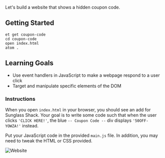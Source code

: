 Let's build a website that shows a hidden coupon code.


## Getting Started
```no-highlight
et get coupon-code
cd coupon-code
open index.html
atom .
```

## Learning Goals
* Use event handlers in JavaScript to make a webpage respond to a user click
* Target and manipulate specific elements of the DOM

### Instructions
When you open `index.html` in your browser, you should see an add for Sunglass Shack. Your goal is to write some code such that when the user clicks `'CLICK HERE!'`, the blue `-- Coupon Code --` div displays `'50OFF-YOWZA!'` instead.

Put your JavaScript code in the provided `main.js` file. In addition, you may need to tweak the HTML or CSS provided.

![Website](https://s3.amazonaws.com/horizon-production/images/new-sunglass-shack.png)
